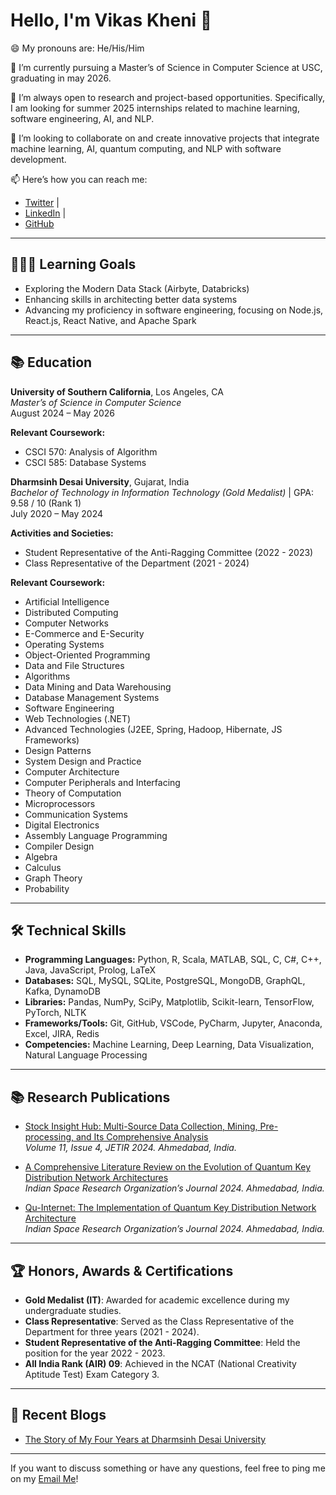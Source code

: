 # Hello, I'm Vikas Kheni 👋

😄 My pronouns are: He/His/Him

🔭 I’m currently pursuing a Master’s of Science in Computer Science at USC, graduating in may 2026.

👯 I’m always open to research and project-based opportunities. Specifically, I am looking for summer 2025 internships related to machine learning, software engineering, AI, and NLP.

💬 I’m looking to collaborate on and create innovative projects that integrate machine learning, AI, quantum computing, and NLP with software development.

📫 Here’s how you can reach me: 
- [Twitter](https://twitter.com/vikaskheni) | 
- [LinkedIn](https://www.linkedin.com/in/vikas-kheni-aa9a0520a) | 
- [GitHub](https://github.com/vikaskheni)

---

## 🧑🏻‍🏫 Learning Goals
- Exploring the Modern Data Stack (Airbyte, Databricks)
- Enhancing skills in architecting better data systems
- Advancing my proficiency in software engineering, focusing on Node.js, React.js, React Native, and Apache Spark

---

## 📚 Education
**University of Southern California**, Los Angeles, CA  
*Master’s of Science in Computer Science*  
August 2024 – May 2026

**Relevant Coursework:**
- CSCI 570: Analysis of Algorithm
- CSCI 585: Database Systems

**Dharmsinh Desai University**, Gujarat, India  
*Bachelor of Technology in Information Technology (Gold Medalist)* | GPA: 9.58 / 10 (Rank 1)  
July 2020 – May 2024  

**Activities and Societies:**
- Student Representative of the Anti-Ragging Committee (2022 - 2023)
- Class Representative of the Department (2021 - 2024)

**Relevant Coursework:**
- Artificial Intelligence
- Distributed Computing
- Computer Networks
- E-Commerce and E-Security
- Operating Systems
- Object-Oriented Programming
- Data and File Structures
- Algorithms
- Data Mining and Data Warehousing
- Database Management Systems
- Software Engineering
- Web Technologies (.NET)
- Advanced Technologies (J2EE, Spring, Hadoop, Hibernate, JS Frameworks)
- Design Patterns
- System Design and Practice
- Computer Architecture
- Computer Peripherals and Interfacing
- Theory of Computation
- Microprocessors
- Communication Systems
- Digital Electronics
- Assembly Language Programming
- Compiler Design
- Algebra
- Calculus
- Graph Theory
- Probability
---

## 🛠️ Technical Skills
- **Programming Languages:** Python, R, Scala, MATLAB, SQL, C, C#, C++, Java, JavaScript, Prolog, LaTeX
- **Databases:** SQL, MySQL, SQLite, PostgreSQL, MongoDB, GraphQL, Kafka, DynamoDB
- **Libraries:** Pandas, NumPy, SciPy, Matplotlib, Scikit-learn, TensorFlow, PyTorch, NLTK
- **Frameworks/Tools:** Git, GitHub, VSCode, PyCharm, Jupyter, Anaconda, Excel, JIRA, Redis
- **Competencies:** Machine Learning, Deep Learning, Data Visualization, Natural Language Processing

---

## 📚 Research Publications
- [Stock Insight Hub: Multi-Source Data Collection, Mining, Pre-processing, and Its Comprehensive Analysis](https://doi.org/10.13140/RG.2.2.13239.94889)  
  *Volume 11, Issue 4, JETIR 2024. Ahmedabad, India.*

- [A Comprehensive Literature Review on the Evolution of Quantum Key Distribution Network Architectures](https://doi.org/10.13140/RG.2.2.10035.64809)  
  *Indian Space Research Organization’s Journal 2024. Ahmedabad, India.*

- [Qu-Internet: The Implementation of Quantum Key Distribution Network Architecture](https://doi.org/10.13140/RG.2.2.16746.53446)  
  *Indian Space Research Organization’s Journal 2024. Ahmedabad, India.*

---
## 🏆 Honors, Awards & Certifications
- **Gold Medalist (IT)**: Awarded for academic excellence during my undergraduate studies.
- **Class Representative**: Served as the Class Representative of the Department for three years (2021 - 2024).
- **Student Representative of the Anti-Ragging Committee**: Held the position for the year 2022 - 2023.
- **All India Rank (AIR) 09**: Achieved in the NCAT (National Creativity Aptitude Test) Exam Category 3.



---

## 📖 Recent Blogs
- [The Story of My Four Years at Dharmsinh Desai University](https://medium.com/@vikaskheni30/the-story-of-my-four-years-at-dharmsinh-desai-university-6749d4edb7b7)

---

If you want to discuss something or have any questions, feel free to ping me on my [Email Me](mailto:vkheni@usc.edu)!
